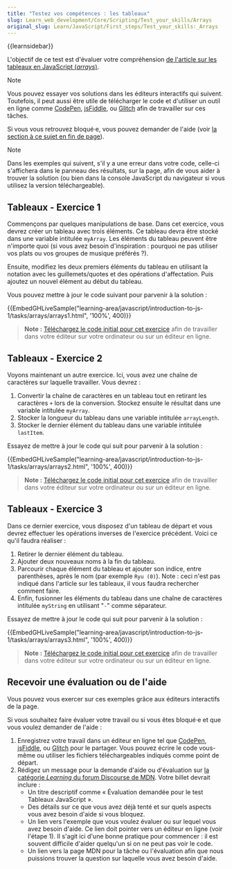 ```yaml
---
title: "Testez vos compétences : les tableaux"
slug: Learn_web_development/Core/Scripting/Test_your_skills/Arrays
original_slug: Learn/JavaScript/First_steps/Test_your_skills:_Arrays
---
```


{{learnsidebar}}

L'objectif de ce test est d'évaluer votre compréhension [de l'article sur les tableaux en JavaScript (_arrays_)](/fr/docs/Learn/JavaScript/First_steps/Arrays).

> [!NOTE]
> Vous pouvez essayer vos solutions dans les éditeurs interactifs qui suivent. Toutefois, il peut aussi être utile de télécharger le code et d'utiliser un outil en ligne comme [CodePen](https://codepen.io/), [jsFiddle](https://jsfiddle.net/), ou [Glitch](https://glitch.com/) afin de travailler sur ces tâches.
>
> Si vous vous retrouvez bloqué·e, vous pouvez demander de l'aide (voir [la section à ce sujet en fin de page](#assessment_or_further_help)).

> [!NOTE]
> Dans les exemples qui suivent, s'il y a une erreur dans votre code, celle-ci s'affichera dans le panneau des résultats, sur la page, afin de vous aider à trouver la solution (ou bien dans la console JavaScript du navigateur si vous utilisez la version téléchargeable).

## Tableaux - Exercice 1

Commençons par quelques manipulations de base. Dans cet exercice, vous devrez créer un tableau avec trois éléments. Ce tableau devra être stocké dans une variable intitulée `myArray`. Les éléments du tableau peuvent être n'importe quoi (si vous avez besoin d'inspiration : pourquoi ne pas utiliser vos plats ou vos groupes de musique préférés ?).

Ensuite, modifiez les deux premiers éléments du tableau en utilisant la notation avec les guillemets/quotes et des opérations d'affectation. Puis ajoutez un nouvel élément au début du tableau.

Vous pouvez mettre à jour le code suivant pour parvenir à la solution :

{{EmbedGHLiveSample("learning-area/javascript/introduction-to-js-1/tasks/arrays/arrays1.html", '100%', 400)}}

> **Note :** [Téléchargez le code initial pour cet exercice](https://github.com/mdn/learning-area/blob/master/javascript/introduction-to-js-1/tasks/arrays/arrays1-download.html) afin de travailler dans votre éditeur sur votre ordinateur ou sur un éditeur en ligne.

## Tableaux - Exercice 2

Voyons maintenant un autre exercice. Ici, vous avez une chaîne de caractères sur laquelle travailler. Vous devrez :

1. Convertir la chaîne de caractères en un tableau tout en retirant les caractères `+` lors de la conversion. Stockez ensuite le résultat dans une variable intitulée `myArray`.
2. Stocker la longueur du tableau dans une variable intitulée `arrayLength`.
3. Stocker le dernier élément du tableau dans une variable intitulée `lastItem`.

Essayez de mettre à jour le code qui suit pour parvenir à la solution :

{{EmbedGHLiveSample("learning-area/javascript/introduction-to-js-1/tasks/arrays/arrays2.html", '100%', 400)}}

> **Note :** [Téléchargez le code initial pour cet exercice](https://github.com/mdn/learning-area/blob/master/javascript/introduction-to-js-1/tasks/arrays/arrays2-download.html) afin de travailler dans votre éditeur sur votre ordinateur ou sur un éditeur en ligne.

## Tableaux - Exercice 3

Dans ce dernier exercice, vous disposez d'un tableau de départ et vous devrez effectuer les opérations inverses de l'exercice précédent. Voici ce qu'il faudra réaliser :

1. Retirer le dernier élément du tableau.
2. Ajouter deux nouveaux noms à la fin du tableau.
3. Parcourir chaque élément du tableau et ajouter son indice, entre parenthèses, après le nom (par exemple `Ryu (0)`). Note : ceci n'est pas indiqué dans l'article sur les tableaux, il vous faudra rechercher comment faire.
4. Enfin, fusionner les éléments du tableau dans une chaîne de caractères intitulée `myString` en utilisant "`-`" comme séparateur.

Essayez de mettre à jour le code qui suit pour parvenir à la solution :

{{EmbedGHLiveSample("learning-area/javascript/introduction-to-js-1/tasks/arrays/arrays3.html", '100%', 400)}}

> **Note :** [Téléchargez le code initial pour cet exercice](https://github.com/mdn/learning-area/blob/master/javascript/introduction-to-js-1/tasks/arrays/arrays3-download.html) afin de travailler dans votre éditeur sur votre ordinateur ou sur un éditeur en ligne.

## Recevoir une évaluation ou de l'aide

Vous pouvez vous exercer sur ces exemples grâce aux éditeurs interactifs de la page.

Si vous souhaitez faire évaluer votre travail ou si vous êtes bloqué·e et que vous voulez demander de l'aide :

1. Enregistrez votre travail dans un éditeur en ligne tel que [CodePen](https://codepen.io/), [jsFiddle](https://jsfiddle.net/), ou [Glitch](https://glitch.com/) pour le partager. Vous pouvez écrire le code vous-même ou utiliser les fichiers téléchargeables indiqués comme point de départ.
2. Rédigez un message pour la demande d'aide ou d'évaluation sur [la catégorie _Learning_ du forum Discourse de MDN](https://discourse.mozilla.org/c/mdn/learn). Votre billet devrait inclure :
   - Un titre descriptif comme « Évaluation demandée pour le test Tableaux JavaScript ».
   - Des détails sur ce que vous avez déjà tenté et sur quels aspects vous avez besoin d'aide si vous bloquez.
   - Un lien vers l'exemple que vous voulez évaluer ou sur lequel vous avez besoin d'aide. Ce lien doit pointer vers un éditeur en ligne (voir l'étape 1). Il s'agit ici d'une bonne pratique pour commencer : il est souvent difficile d'aider quelqu'un si on ne peut pas voir le code.
   - Un lien vers la page MDN pour la tâche ou l'évaluation afin que nous puissions trouver la question sur laquelle vous avez besoin d'aide.

